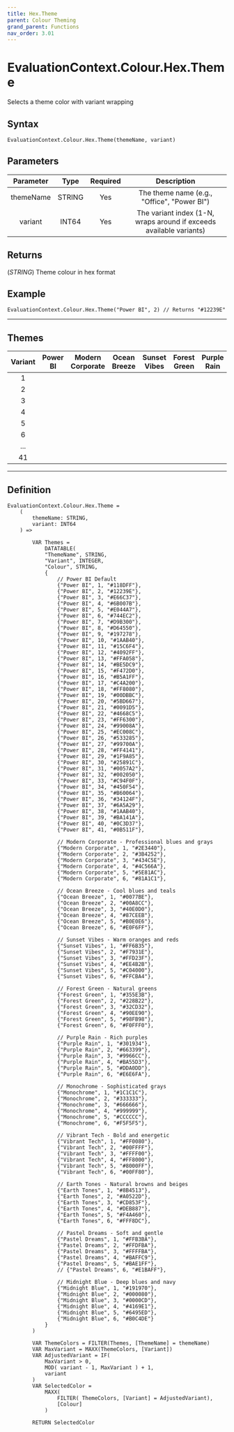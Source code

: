 ```yaml
---
title: Hex.Theme
parent: Colour Theming
grand_parent: Functions
nav_order: 3.01
---
```


# EvaluationContext.Colour.Hex.Theme

Selects a theme color with variant wrapping

## Syntax

```dax
EvaluationContext.Colour.Hex.Theme(themeName, variant)
```

## Parameters

| Parameter | Type | Required | Description |
|:---:|:---:|:---:|:---:|
| themeName | STRING | Yes | The theme name (e.g., "Office", "Power BI") |
| variant | INT64 | Yes | The variant index (1-N, wraps around if exceeds available variants) |

## Returns

(*STRING*) Theme colour in hex format

## Example

```dax
EvaluationContext.Colour.Hex.Theme("Power BI", 2) // Returns "#12239E"
```

---

## Themes

| Variant | Power BI | Modern Corporate | Ocean Breeze | Sunset Vibes | Forest Green | Purple Rain | Monochrome | Vibrant Tech | Earth Tones | Pastel Dreams | Midnight Blue |
|:---:|:---:|:---:|:---:|:---:|:---:|:---:|:---:|:---:|:---:|:---:|:---:|
| 1 | <span class="d-inline-block p-2 mr-1 v-align-middle" style="background-color: #118DFF;"></span> | <span class="d-inline-block p-2 mr-1 v-align-middle" style="background-color: #2E3440;"></span> | <span class="d-inline-block p-2 mr-1 v-align-middle" style="background-color: #0077BE;"></span> | <span class="d-inline-block p-2 mr-1 v-align-middle" style="background-color: #FF6B35;"></span> | <span class="d-inline-block p-2 mr-1 v-align-middle" style="background-color: #355E3B;"></span> | <span class="d-inline-block p-2 mr-1 v-align-middle" style="background-color: #301934;"></span> | <span class="d-inline-block p-2 mr-1 v-align-middle" style="background-color: #1C1C1C;"></span> | <span class="d-inline-block p-2 mr-1 v-align-middle" style="background-color: #FF0080;"></span> | <span class="d-inline-block p-2 mr-1 v-align-middle" style="background-color: #8B4513;"></span> | <span class="d-inline-block p-2 mr-1 v-align-middle" style="background-color: #FFB3BA;"></span> | <span class="d-inline-block p-2 mr-1 v-align-middle" style="background-color: #191970;"></span> |
| 2 | <span class="d-inline-block p-2 mr-1 v-align-middle" style="background-color: #12239E;"></span> | <span class="d-inline-block p-2 mr-1 v-align-middle" style="background-color: #3B4252;"></span> | <span class="d-inline-block p-2 mr-1 v-align-middle" style="background-color: #00A8CC;"></span> | <span class="d-inline-block p-2 mr-1 v-align-middle" style="background-color: #F7931E;"></span> | <span class="d-inline-block p-2 mr-1 v-align-middle" style="background-color: #228B22;"></span> | <span class="d-inline-block p-2 mr-1 v-align-middle" style="background-color: #663399;"></span> | <span class="d-inline-block p-2 mr-1 v-align-middle" style="background-color: #333333;"></span> | <span class="d-inline-block p-2 mr-1 v-align-middle" style="background-color: #00FFFF;"></span> | <span class="d-inline-block p-2 mr-1 v-align-middle" style="background-color: #A0522D;"></span> | <span class="d-inline-block p-2 mr-1 v-align-middle" style="background-color: #FFDFBA;"></span> | <span class="d-inline-block p-2 mr-1 v-align-middle" style="background-color: #000080;"></span> |
| 3 | <span class="d-inline-block p-2 mr-1 v-align-middle" style="background-color: #E66C37;"></span> | <span class="d-inline-block p-2 mr-1 v-align-middle" style="background-color: #434C5E;"></span> | <span class="d-inline-block p-2 mr-1 v-align-middle" style="background-color: #40E0D0;"></span> | <span class="d-inline-block p-2 mr-1 v-align-middle" style="background-color: #FFD23F;"></span> | <span class="d-inline-block p-2 mr-1 v-align-middle" style="background-color: #32CD32;"></span> | <span class="d-inline-block p-2 mr-1 v-align-middle" style="background-color: #9966CC;"></span> | <span class="d-inline-block p-2 mr-1 v-align-middle" style="background-color: #666666;"></span> | <span class="d-inline-block p-2 mr-1 v-align-middle" style="background-color: #FFFF00;"></span> | <span class="d-inline-block p-2 mr-1 v-align-middle" style="background-color: #CD853F;"></span> | <span class="d-inline-block p-2 mr-1 v-align-middle" style="background-color: #FFFFBA;"></span> | <span class="d-inline-block p-2 mr-1 v-align-middle" style="background-color: #0000CD;"></span> |
| 4 | <span class="d-inline-block p-2 mr-1 v-align-middle" style="background-color: #6B007B;"></span> | <span class="d-inline-block p-2 mr-1 v-align-middle" style="background-color: #4C566A;"></span> | <span class="d-inline-block p-2 mr-1 v-align-middle" style="background-color: #87CEEB;"></span> | <span class="d-inline-block p-2 mr-1 v-align-middle" style="background-color: #EE4B2B;"></span> | <span class="d-inline-block p-2 mr-1 v-align-middle" style="background-color: #90EE90;"></span> | <span class="d-inline-block p-2 mr-1 v-align-middle" style="background-color: #BA55D3;"></span> | <span class="d-inline-block p-2 mr-1 v-align-middle" style="background-color: #999999;"></span> | <span class="d-inline-block p-2 mr-1 v-align-middle" style="background-color: #FF8000;"></span> | <span class="d-inline-block p-2 mr-1 v-align-middle" style="background-color: #DEB887;"></span> | <span class="d-inline-block p-2 mr-1 v-align-middle" style="background-color: #BAFFC9;"></span> | <span class="d-inline-block p-2 mr-1 v-align-middle" style="background-color: #4169E1;"></span> |
| 5 | <span class="d-inline-block p-2 mr-1 v-align-middle" style="background-color: #E044A7;"></span> | <span class="d-inline-block p-2 mr-1 v-align-middle" style="background-color: #5E81AC;"></span> | <span class="d-inline-block p-2 mr-1 v-align-middle" style="background-color: #B0E0E6;"></span> | <span class="d-inline-block p-2 mr-1 v-align-middle" style="background-color: #C04000;"></span> | <span class="d-inline-block p-2 mr-1 v-align-middle" style="background-color: #98FB98;"></span> | <span class="d-inline-block p-2 mr-1 v-align-middle" style="background-color: #DDA0DD;"></span> | <span class="d-inline-block p-2 mr-1 v-align-middle" style="background-color: #CCCCCC;"></span> | <span class="d-inline-block p-2 mr-1 v-align-middle" style="background-color: #8000FF;"></span> | <span class="d-inline-block p-2 mr-1 v-align-middle" style="background-color: #F4A460;"></span> | <span class="d-inline-block p-2 mr-1 v-align-middle" style="background-color: #BAE1FF;"></span> | <span class="d-inline-block p-2 mr-1 v-align-middle" style="background-color: #6495ED;"></span> |
| 6 | <span class="d-inline-block p-2 mr-1 v-align-middle" style="background-color: #744EC2;"></span> | <span class="d-inline-block p-2 mr-1 v-align-middle" style="background-color: #81A1C1;"></span> | <span class="d-inline-block p-2 mr-1 v-align-middle" style="background-color: #E0F6FF;"></span> | <span class="d-inline-block p-2 mr-1 v-align-middle" style="background-color: #FFCBA4;"></span> | <span class="d-inline-block p-2 mr-1 v-align-middle" style="background-color: #F0FFF0;"></span> | <span class="d-inline-block p-2 mr-1 v-align-middle" style="background-color: #E6E6FA;"></span> | <span class="d-inline-block p-2 mr-1 v-align-middle" style="background-color: #F5F5F5;"></span> | <span class="d-inline-block p-2 mr-1 v-align-middle" style="background-color: #00FF80;"></span> | <span class="d-inline-block p-2 mr-1 v-align-middle" style="background-color: #FFF8DC;"></span> | | <span class="d-inline-block p-2 mr-1 v-align-middle" style="background-color: #B0C4DE;"></span> |
| ... | 
| 41 | <span class="d-inline-block p-2 mr-1 v-align-middle" style="background-color: #0B511F;"></span>

---

## Definition

```dax
EvaluationContext.Colour.Hex.Theme =
    (
        themeName: STRING,
        variant: INT64
    ) =>
    
        VAR Themes =
            DATATABLE(
            "ThemeName", STRING,
            "Variant", INTEGER,
            "Colour", STRING,
            {
                // Power BI Default
                {"Power BI", 1, "#118DFF"},
                {"Power BI", 2, "#12239E"},
                {"Power BI", 3, "#E66C37"},
                {"Power BI", 4, "#6B007B"},
                {"Power BI", 5, "#E044A7"},
                {"Power BI", 6, "#744EC2"},
                {"Power BI", 7, "#D9B300"},
                {"Power BI", 8, "#D64550"},
                {"Power BI", 9, "#197278"},
                {"Power BI", 10, "#1AAB40"},
                {"Power BI", 11, "#15C6F4"},
                {"Power BI", 12, "#4092FF"},
                {"Power BI", 13, "#FFA058"},
                {"Power BI", 14, "#BE5DC9"},
                {"Power BI", 15, "#F472D0"},
                {"Power BI", 16, "#B5A1FF"},
                {"Power BI", 17, "#C4A200"},
                {"Power BI", 18, "#FF8080"},
                {"Power BI", 19, "#00DBBC"},
                {"Power BI", 20, "#5BD667"},
                {"Power BI", 21, "#0091D5"},
                {"Power BI", 22, "#4668C5"},
                {"Power BI", 23, "#FF6300"},
                {"Power BI", 24, "#99008A"},
                {"Power BI", 25, "#EC008C"},
                {"Power BI", 26, "#533285"},
                {"Power BI", 27, "#99700A"},
                {"Power BI", 28, "#FF4141"},
                {"Power BI", 29, "#1F9A85"},
                {"Power BI", 30, "#25891C"},
                {"Power BI", 31, "#0057A2"},
                {"Power BI", 32, "#002050"},
                {"Power BI", 33, "#C94F0F"},
                {"Power BI", 34, "#450F54"},
                {"Power BI", 35, "#B60064"},
                {"Power BI", 36, "#34124F"},
                {"Power BI", 37, "#6A5A29"},
                {"Power BI", 38, "#1AAB40"},
                {"Power BI", 39, "#BA141A"},
                {"Power BI", 40, "#0C3D37"},
                {"Power BI", 41, "#0B511F"},
    
                // Modern Corporate - Professional blues and grays
                {"Modern Corporate", 1, "#2E3440"},
                {"Modern Corporate", 2, "#3B4252"},
                {"Modern Corporate", 3, "#434C5E"},
                {"Modern Corporate", 4, "#4C566A"},
                {"Modern Corporate", 5, "#5E81AC"},
                {"Modern Corporate", 6, "#81A1C1"},
    
                // Ocean Breeze - Cool blues and teals
                {"Ocean Breeze", 1, "#0077BE"},
                {"Ocean Breeze", 2, "#00A8CC"},
                {"Ocean Breeze", 3, "#40E0D0"},
                {"Ocean Breeze", 4, "#87CEEB"},
                {"Ocean Breeze", 5, "#B0E0E6"},
                {"Ocean Breeze", 6, "#E0F6FF"},
    
                // Sunset Vibes - Warm oranges and reds
                {"Sunset Vibes", 1, "#FF6B35"},
                {"Sunset Vibes", 2, "#F7931E"},
                {"Sunset Vibes", 3, "#FFD23F"},
                {"Sunset Vibes", 4, "#EE4B2B"},
                {"Sunset Vibes", 5, "#C04000"},
                {"Sunset Vibes", 6, "#FFCBA4"},
    
                // Forest Green - Natural greens
                {"Forest Green", 1, "#355E3B"},
                {"Forest Green", 2, "#228B22"},
                {"Forest Green", 3, "#32CD32"},
                {"Forest Green", 4, "#90EE90"},
                {"Forest Green", 5, "#98FB98"},
                {"Forest Green", 6, "#F0FFF0"},
    
                // Purple Rain - Rich purples
                {"Purple Rain", 1, "#301934"},
                {"Purple Rain", 2, "#663399"},
                {"Purple Rain", 3, "#9966CC"},
                {"Purple Rain", 4, "#BA55D3"},
                {"Purple Rain", 5, "#DDA0DD"},
                {"Purple Rain", 6, "#E6E6FA"},
    
                // Monochrome - Sophisticated grays
                {"Monochrome", 1, "#1C1C1C"},
                {"Monochrome", 2, "#333333"},
                {"Monochrome", 3, "#666666"},
                {"Monochrome", 4, "#999999"},
                {"Monochrome", 5, "#CCCCCC"},
                {"Monochrome", 6, "#F5F5F5"},
    
                // Vibrant Tech - Bold and energetic
                {"Vibrant Tech", 1, "#FF0080"},
                {"Vibrant Tech", 2, "#00FFFF"},
                {"Vibrant Tech", 3, "#FFFF00"},
                {"Vibrant Tech", 4, "#FF8000"},
                {"Vibrant Tech", 5, "#8000FF"},
                {"Vibrant Tech", 6, "#00FF80"},
    
                // Earth Tones - Natural browns and beiges
                {"Earth Tones", 1, "#8B4513"},
                {"Earth Tones", 2, "#A0522D"},
                {"Earth Tones", 3, "#CD853F"},
                {"Earth Tones", 4, "#DEB887"},
                {"Earth Tones", 5, "#F4A460"},
                {"Earth Tones", 6, "#FFF8DC"},
    
                // Pastel Dreams - Soft and gentle
                {"Pastel Dreams", 1, "#FFB3BA"},
                {"Pastel Dreams", 2, "#FFDFBA"},
                {"Pastel Dreams", 3, "#FFFFBA"},
                {"Pastel Dreams", 4, "#BAFFC9"},
                {"Pastel Dreams", 5, "#BAE1FF"},
                // {"Pastel Dreams", 6, "#E1BAFF"},
    
                // Midnight Blue - Deep blues and navy
                {"Midnight Blue", 1, "#191970"},
                {"Midnight Blue", 2, "#000080"},
                {"Midnight Blue", 3, "#0000CD"},
                {"Midnight Blue", 4, "#4169E1"},
                {"Midnight Blue", 5, "#6495ED"},
                {"Midnight Blue", 6, "#B0C4DE"}
            }
        )
    
        VAR ThemeColors = FILTER(Themes, [ThemeName] = themeName)
        VAR MaxVariant = MAXX(ThemeColors, [Variant])
        VAR AdjustedVariant = IF(
            MaxVariant > 0,
            MOD( variant - 1, MaxVariant ) + 1,
            variant
        )
        VAR SelectedColor =
            MAXX(
                FILTER( ThemeColors, [Variant] = AdjustedVariant),
                [Colour]
            )
    
        RETURN SelectedColor
```